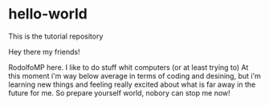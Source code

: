 # hello-world
This is the tutorial repository

Hey there my friends!

RodolfoMP here. I like to do stuff whit computers (or at least trying to) 
At this moment i'm way below average in terms of coding and desining, but i'm learning new things and feeling really excited about what is far away in the future for me.
So prepare yourself world, nobory can stop me now!
